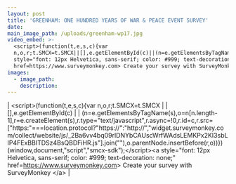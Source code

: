 ```yaml
---
layout: post
title: 'GREENHAM: ONE HUNDRED YEARS OF WAR & PEACE EVENT SURVEY'
date:
main_image_path: /uploads/greenham-wp17.jpg
video_embed: >-
  <script>(function(t,e,s,c){var
  n,o,r;t.SMCX=t.SMCX||[],e.getElementById(c)||(n=e.getElementsByTagName(s),o=n[n.length-1],r=e.createElement(s),r.type="text/javascript",r.async=!0,r.id=c,r.src=["https:"===location.protocol?"https://":"http://","widget.surveymonkey.com/collect/website/js/_2Ba6vv4bq09rlDNYbCAUscWrfWAdsLEMKPx2KI3sbLIP4FExBBITDSz4BsQBDFiHR.js"].join(""),o.parentNode.insertBefore(r,o))})(window,document,"script","smcx-sdk");</script><a
  style="font: 12px Helvetica, sans-serif; color: #999; text-decoration: none;"
  href=https://www.surveymonkey.com> Create your survey with SurveyMonkey </a>
images:
  - image_path:
    description:
---
```



| &lt;script&gt;(function(t,e,s,c){var n,o,r;t.SMCX=t.SMCX       |        | [],e.getElementById(c)       |        | (n=e.getElementsByTagName(s),o=n[n.length-1],r=e.createElement(s),r.type="text/javascript",r.async=!0,r.id=c,r.src=["https:"===location.protocol?"https://":"http://","widget.surveymonkey.com/collect/website/js/_2Ba6vv4bq09rlDNYbCAUscWrfWAdsLEMKPx2KI3sbLIP4FExBBITDSz4BsQBDFiHR.js"].join(""),o.parentNode.insertBefore(r,o))})(window,document,"script","smcx-sdk");&lt;/script&gt;&lt;a style="font: 12px Helvetica, sans-serif; color: #999; text-decoration: none;" href=https://www.surveymonkey.com&gt; Create your survey with SurveyMonkey &lt;/a&gt; |